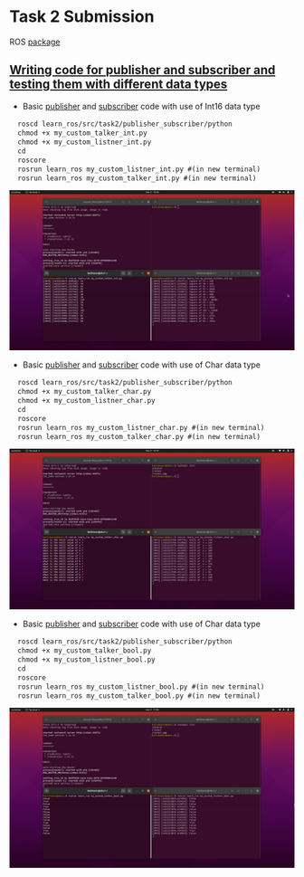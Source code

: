 # Task 2 Submission
ROS [package](https://github.com/mrityunjayshukla411/Learn-ROS/tree/main/learn_ros)  
## [Writing code for publisher and subscriber and testing them with different data types](https://github.com/mrityunjayshukla411/Learn-ROS/tree/main/learn_ros/src/task2/publisher_subscriber)  
* Basic [publisher](https://github.com/mrityunjayshukla411/Learn-ROS/blob/main/learn_ros/src/task2/publisher_subscriber/python/my_custom_listner_int.py) and [subscriber](https://github.com/mrityunjayshukla411/Learn-ROS/blob/main/learn_ros/src/task2/publisher_subscriber/python/my_custom_listner_int.py) code with use of Int16 data type 

```
  roscd learn_ros/src/task2/publisher_subscriber/python
  chmod +x my_custom_talker_int.py
  chmod +x my_custom_listner_int.py
  cd
  roscore 
  rosrun learn_ros my_custom_listner_int.py #(in new terminal)
  rosrun learn_ros my_custom_talker_int.py #(in new terminal)
```
![](https://github.com/mrityunjayshukla411/Learn-ROS/blob/main/Task2/data/pub_sub_int.png)  

* Basic [publisher](https://github.com/mrityunjayshukla411/Learn-ROS/blob/main/learn_ros/src/task2/publisher_subscriber/python/my_custom_talker_char.py) and [subscriber](https://github.com/mrityunjayshukla411/Learn-ROS/blob/main/learn_ros/src/task2/publisher_subscriber/python/my_custom_listner_char.py) code with use of Char data type 

```
  roscd learn_ros/src/task2/publisher_subscriber/python
  chmod +x my_custom_talker_char.py
  chmod +x my_custom_listner_char.py
  cd
  roscore 
  rosrun learn_ros my_custom_listner_char.py #(in new terminal)
  rosrun learn_ros my_custom_talker_char.py #(in new terminal)
```
![](https://github.com/mrityunjayshukla411/Learn-ROS/blob/main/Task2/data/pub_sub_char.png)    


* Basic [publisher](https://github.com/mrityunjayshukla411/Learn-ROS/blob/main/learn_ros/src/task2/publisher_subscriber/python/my_custom_talker_bool.py) and [subscriber](https://github.com/mrityunjayshukla411/Learn-ROS/blob/main/learn_ros/src/task2/publisher_subscriber/python/my_custom_listner_bool.py) code with use of Char data type 

```
  roscd learn_ros/src/task2/publisher_subscriber/python
  chmod +x my_custom_talker_bool.py
  chmod +x my_custom_listner_bool.py
  cd
  roscore 
  rosrun learn_ros my_custom_listner_bool.py #(in new terminal)
  rosrun learn_ros my_custom_talker_bool.py #(in new terminal)
```
![](https://github.com/mrityunjayshukla411/Learn-ROS/blob/main/Task2/data/pub_sub_bool.png)  

